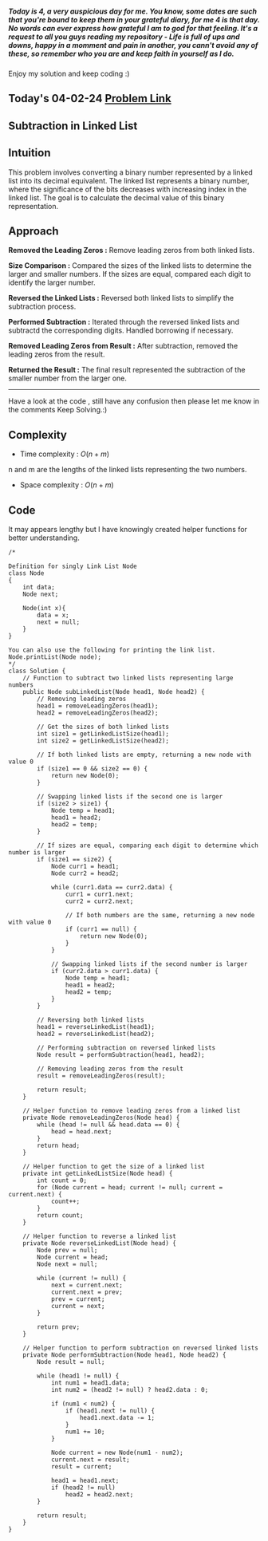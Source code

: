 ##### Today is 4, a very auspicious day for me. You know, some dates are such that you're bound to keep them in your grateful diary, for me 4 is that day. No words can ever express how grateful I am to god for that feeling. It's a request to all you guys reading my repository - Life is full of ups and downs, happy in a momment and pain in another, you cann't avoid any of these, so remember who you are and keep faith in yourself as I do.
Enjoy my solution and keep coding :)


## Today's 04-02-24 [Problem Link](https://www.geeksforgeeks.org/problems/subtraction-in-linked-list/1)
## Subtraction in Linked List

## Intuition

This problem involves converting a binary number represented by a linked list into its decimal equivalent. The linked list represents a binary number, where the significance of the bits decreases with increasing index in the linked list. The goal is to calculate the decimal value of this binary representation.

## Approach

**Removed the Leading Zeros :** Remove leading zeros from both linked lists.

**Size Comparison :** Compared the sizes of the linked lists to determine the larger and smaller numbers. If the sizes are equal, compared each digit to identify the larger number.

**Reversed the Linked Lists :** Reversed both linked lists to simplify the subtraction process.

**Performed Subtraction :** Iterated through the reversed linked lists and subtractd the corresponding digits. Handled borrowing if necessary.

**Removed Leading Zeros from Result :** After subtraction, removed the leading zeros from the result.

**Returned the Result :** The final result represented the subtraction of the smaller number from the larger one.

---
Have a look at the code , still have any confusion then please let me know in the comments
Keep Solving.:)

## Complexity
- Time complexity : $O(n + m)$
<!-- Add your time complexity here, e.g. $$O())$$ -->

n and m are the lengths of the linked lists representing the two numbers.

- Space complexity : $O(n + m)$ 
<!-- Add your space complexity here, e.g. $$O(n)$$ -->

## Code 
It may appears lengthy but I have knowingly created helper functions for better understanding.
```
/*

Definition for singly Link List Node
class Node
{
    int data;
    Node next;

    Node(int x){
        data = x;
        next = null;
    }
}

You can also use the following for printing the link list.
Node.printList(Node node);
*/
class Solution {
    // Function to subtract two linked lists representing large numbers
    public Node subLinkedList(Node head1, Node head2) {
        // Removing leading zeros
        head1 = removeLeadingZeros(head1);
        head2 = removeLeadingZeros(head2);

        // Get the sizes of both linked lists
        int size1 = getLinkedListSize(head1);
        int size2 = getLinkedListSize(head2);

        // If both linked lists are empty, returning a new node with value 0
        if (size1 == 0 && size2 == 0) {
            return new Node(0);
        }

        // Swapping linked lists if the second one is larger
        if (size2 > size1) {
            Node temp = head1;
            head1 = head2;
            head2 = temp;
        }

        // If sizes are equal, comparing each digit to determine which number is larger
        if (size1 == size2) {
            Node curr1 = head1;
            Node curr2 = head2;

            while (curr1.data == curr2.data) {
                curr1 = curr1.next;
                curr2 = curr2.next;

                // If both numbers are the same, returning a new node with value 0
                if (curr1 == null) {
                    return new Node(0);
                }
            }

            // Swapping linked lists if the second number is larger
            if (curr2.data > curr1.data) {
                Node temp = head1;
                head1 = head2;
                head2 = temp;
            }
        }

        // Reversing both linked lists
        head1 = reverseLinkedList(head1);
        head2 = reverseLinkedList(head2);

        // Performing subtraction on reversed linked lists
        Node result = performSubtraction(head1, head2);

        // Removing leading zeros from the result
        result = removeLeadingZeros(result);

        return result;
    }

    // Helper function to remove leading zeros from a linked list
    private Node removeLeadingZeros(Node head) {
        while (head != null && head.data == 0) {
            head = head.next;
        }
        return head;
    }

    // Helper function to get the size of a linked list
    private int getLinkedListSize(Node head) {
        int count = 0;
        for (Node current = head; current != null; current = current.next) {
            count++;
        }
        return count;
    }

    // Helper function to reverse a linked list
    private Node reverseLinkedList(Node head) {
        Node prev = null;
        Node current = head;
        Node next = null;

        while (current != null) {
            next = current.next;
            current.next = prev;
            prev = current;
            current = next;
        }

        return prev;
    }

    // Helper function to perform subtraction on reversed linked lists
    private Node performSubtraction(Node head1, Node head2) {
        Node result = null;

        while (head1 != null) {
            int num1 = head1.data;
            int num2 = (head2 != null) ? head2.data : 0;

            if (num1 < num2) {
                if (head1.next != null) {
                    head1.next.data -= 1;
                }
                num1 += 10;
            }

            Node current = new Node(num1 - num2);
            current.next = result;
            result = current;

            head1 = head1.next;
            if (head2 != null)
                head2 = head2.next;
        }

        return result;
    }
}
```

